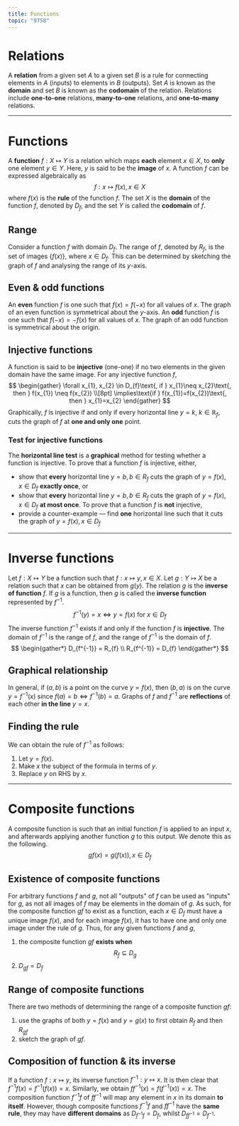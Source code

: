 ```yaml
---
title: Functions
topic: "9758"
---
```


# Relations 
A **relation** from a given set $A$ to a given set $B$ is a rule for connecting elements in $A$ (inputs) to elements in $B$ (outputs).
Set $A$ is known as the **domain** and set $B$ is known as the **codomain** of the relation.
Relations include **one-to-one** relations, **many-to-one** relations, and **one-to-many** relations.

---
# Functions
A **function** $f: X \mapsto Y$ is a relation which maps **each** element $x\in X$, to **only** one element $y\in Y$. Here, $y$ is said to be the **image** of $x$.
A function $f$ can be expressed algebraically as
$$
f: x\mapsto f(x),\, x\in X
$$
where $f(x)$ is the **rule** of the function $f$.
The set $X$ is the **domain** of the function $f$, denoted by $D_f$, and the set $Y$ is called the **codomain** of $f$.
## Range
Consider a function $f$ with domain $D_f$.
The range of $f$, denoted by $R_f$, is the set of images $\{ f(x) \}$, where $x\in D_f$.
This can be determined by sketching the graph of $f$ and analysing the range of its $y$-axis.
## Even & odd functions
An **even** function $f$ is one such that $f(x) = f(-x)$ for all values of $x$. The graph of an even function is symmetrical about the $y$-axis.
An **odd** function $f$ is one such that $f(-x) = -f(x)$ for all values of $x$.  The graph of an odd function is symmetrical about the origin.
## Injective functions
A function is said to be **injective** (one-one) if no two elements in the given domain have the same image.
For any injective function $f$,
$$
\begin{gather}
\forall x_{1}, x_{2} \in D_{f}\text{, if } x_{1}\neq x_{2}\text{, then } f(x_{1}) \neq f(x_{2}) \\[8pt]
\implies\text{if } f(x_{1})=f(x_{2})\text{, then } x_{1}=x_{2}
\end{gather}
$$
Graphically, $f$ is injective if and only if every horizontal line $y=k$, $k\in\mathbb{R}_{f}$, cuts the graph of $f$ at **one and only one** point.
### Test for injective functions
The **horizontal line test** is a **graphical** method for testing whether a function is injective.
To prove that a function $f$ is injective, either,
- show that **every** horizontal line $y=b, b\in R_f$ cuts the graph of $y=f(x), \,x\in D_f$ **exactly once**, or
- show that **every** horizontal line $y=b, b\in R_f$ cuts the graph of $y =f(x), \,x\in D_f$ **at most once**.
To prove that a function $f$ is **not** injective,
- provide a counter-example — find **one** horizontal line such that it cuts the graph of $y=f(x),\, x\in D_{f}$

---
# Inverse functions
Let $f: X \mapsto Y$ be a function such that $f: x \mapsto y, x \in X$. Let $g: Y \mapsto X$ be a relation such that $x$ can be obtained from $g(y)$.
The relation $g$ is the **inverse of function** $f$. If $g$ is a function, then $g$ is called the **inverse function** represented by $f^{-1}$.
$$
f^{-1}(y) = x \Leftrightarrow y=f(x) \text{ for } x \in D_{f}
$$
The inverse function $f^{-1}$ exists if and only if the function $f$ is **injective**.
The domain of $f^{-1}$ is the range of $f$, and the range of $f^{-1}$ is the domain of $f$.
$$
\begin{gather*}
D_{f^{-1}} = R_{f} \\
R_{f^{-1}} = D_{f}
\end{gather*}
$$
## Graphical relationship
In general, if $(a, b)$ is a point on the curve $y=f(x)$, then $(b, a)$ is on the curve $y = f^{-1}(x)$ since $f(a) = b \Leftrightarrow f^{-1}(b) = a$.
Graphs of $f$ and $f^{-1}$ are **reflections** of each other **in the line** $y=x$.
## Finding the rule
We can obtain the rule of $f^{-1}$ as follows:
1. Let $y = f(x)$.
2. Make $x$ the subject of the formula in terms of $y$.
3. Replace $y$ on RHS by $x$.

---
# Composite functions
A composite function is such that an initial function $f$ is applied to an input $x$, and afterwards applying another function $g$ to this output.
We denote this as the following.
$$
gf(x) =g(f(x)), \, x\in D_{f}
$$
## Existence of composite functions
For arbitrary functions $f$ and $g$, not all "outputs" of $f$ can be used as "inputs" for $g$, as not all images of $f$ may be elements in the domain of $g$.
As such, for the composite function $gf$ to exist as a function, each $x\in D_f$ must have a unique image $f(x)$, and for each image $f(x)$, it has to have one and only one image under the rule of $g$.
Thus, for any given functions $f$ and $g$,
1. the composite function $gf$ **exists when**
$$
R_{f} \subseteq D_{g}
$$
2. $D_{gf} = D_f$
## Range of composite functions
There are two methods of determining the range of a composite function $gf$:
1. use the graphs of both $y = f(x)$ and $y = g(x)$ to first obtain $R_f$ and then $R_{gf}$
2. sketch the graph of $gf$.
## Composition of function & its inverse
If a function $f: x\mapsto y$, its inverse function $f^{-1}: y \mapsto x$. It is then clear that $f^{-1}f(x) = f^{-1}(f(x)) = x$. Similarly, we obtain $ff^{-1}(x) = f(f^{-1}(x)) = x$. The composition function $f^{-1}f$ of $ff^{-1}$ will map any element in $x$ in its domain **to itself**.
However, though composite functions $f^{-1}f$ and $ff^{-1}$ have the **same rule**, they may have **different domains** as $D_{f^{-1}f} = D_f$, whilst $D_{ff^{-1}}=D_{f^{-1}}$.
 


